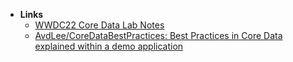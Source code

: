 - **Links**
	- [WWDC22 Core Data Lab Notes](https://useyourloaf.com/blog/wwdc22-core-data-lab-notes/)
	- [AvdLee/CoreDataBestPractices: Best Practices in Core Data explained within a demo application](https://github.com/AvdLee/CoreDataBestPractices)
